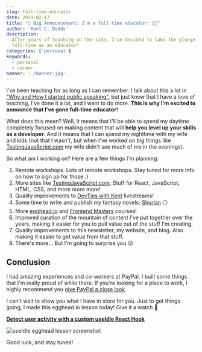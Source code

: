 ```yaml
---
slug: full-time-educator
date: 2019-02-17
title: "🚨 Big Announcement: I'm a full-time educator! 👨‍🏫"
author: 'Kent C. Dodds'
description:
  After years of teaching on the side, I've decided to take the plunge and go
  full-time as an educator!
categories: ['personal']
keywords:
  - personal
  - career
banner: './banner.jpg'
---
```


I've been teaching for as long as I can remember. I talk about this a lot in
["Why and How I started public speaking"](https://blog.kentcdodds.com/d5ae78303707),
but just know that I have a love of teaching, I've done it a lot, and I want to
do more. **This is why I'm excited to announce that I've gone full-time
educator!**

What does this mean? Well, it means that I'll be able to spend my daytime
completely focused on making content that will **help you level up your skills
as a developer**. And it means that I can spend my nighttime with my wife and
kids (not that I wasn't, but when I've worked on big things like
[TestingJavaScript.com](https://testingjavascript.com) my wife didn't see much
of me in the evenings).

So what am I working on? Here are a few things I'm planning:

1. Remote workshops. Lots of remote workshops. Stay tuned for more info on how
   to sign up for those :)
2. More sites like [TestingJavaScript.com](https://testingjavascript.com). Stuff
   for React, JavaScript, HTML, CSS, and more more more!
3. Quality improvements to [DevTips with Kent](https://kcd.im/devtips)
   livestreams!
4. Some time to write and publish my fantasy novels:
   [Shurlan](https://kcd.im/shurlan) ⚪
5. More [egghead.io](https://kcd.im/egghead) and
   [Frontend Masters](https://kcd.im/fem) courses!
6. Improved curation of the mountain of content I've put together over the
   years, making it easier for you to pull value out of the stuff I'm creating.
7. Quality improvements to this newsletter, my website, and blog. Also making it
   easier to get value from that stuff.
8. There's more... But I'm going to surprise you 😜

## Conclusion

I had amazing experiences and co-workers at PayPal. I built some things that I'm
really proud of while there. If you're looking for a place to work, I highly
recommend you [give PayPal a close look](http://paypal.jobs).

I can't wait to show you what I have in store for you. Just to get things going,
I made this egghead.io lesson today! Give it a watch 💯

[**Detect user activity with a custom useIdle React Hook**](https://egghead.io/lessons/react-detect-user-activity-with-a-custom-useidle-react-hook?pl=react-hooks-and-suspense-650307f2)

![useIdle egghead lesson screenshot](./use-idle.png)

Good luck, and stay tuned!
